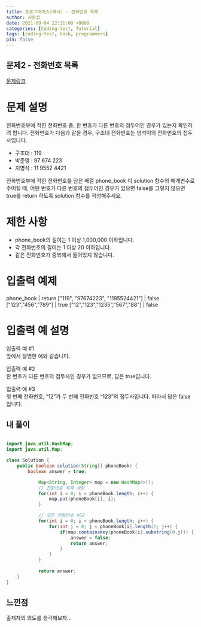 ```yaml
---
title: 프로그래머스(해시) - 전화번호 목록
author: 서동섭
date: 2021-09-04 22:11:00 +0800
categories: [Coding-test, Tutorial]
tags: [coding-test, hash, programmers]
pin: false
---
```


## 문제2 - 전화번호 목록

<a target="_blank" href="https://programmers.co.kr/learn/courses/30/lessons/42577">문제링크</a>

# 문제 설명

전화번호부에 적힌 전화번호 중, 한 번호가 다른 번호의 접두어인 경우가 있는지 확인하려 합니다.
전화번호가 다음과 같을 경우, 구조대 전화번호는 영석이의 전화번호의 접두사입니다.

- 구조대 : 119
- 박준영 : 97 674 223
- 지영석 : 11 9552 4421

전화번호부에 적힌 전화번호를 담은 배열 phone_book 이 solution 함수의 매개변수로 주어질 때, 어떤 번호가 다른 번호의 접두어인 경우가 있으면 false를 그렇지 않으면 true를 return 하도록 solution 함수를 작성해주세요.

# 제한 사항

- phone_book의 길이는 1 이상 1,000,000 이하입니다.
- 각 전화번호의 길이는 1 이상 20 이하입니다.
- 같은 전화번호가 중복해서 들어있지 않습니다.

# 입출력 예제

phone_book  |   return
["119", "97674223", "1195524421"]   |	false
["123","456","789"] |   true
["12","123","1235","567","88"]  |   false

# 입출력 예 설명

입출력 예 #1<br/>
앞에서 설명한 예와 같습니다.

입출력 예 #2<br/>
한 번호가 다른 번호의 접두사인 경우가 없으므로, 답은 true입니다.

입출력 예 #3<br/>
첫 번째 전화번호, “12”가 두 번째 전화번호 “123”의 접두사입니다. 따라서 답은 false입니다.


## 내 풀이

```java

import java.util.HashMap;
import java.util.Map;

class Solution {
    public boolean solution(String[] phoneBook) {
        boolean answer = true;

            Map<String, Integer> map = new HashMap<>();
            // 전환번호 목록 세팅
            for(int i = 0; i < phoneBook.length; i++) {
                map.put(phoneBook[i], i);
            }

            // 모든 전화번호 비교
            for(int i = 0; i < phoneBook.length; i++) {
                for(int j = 0; j < phoneBook[i].length(); j++) {
                    if(map.containsKey(phoneBook[i].substring(0,j))) {
                        answer = false;
                        return answer;
                    }
                }
            }
        
            return answer;
    }
}
```

## 느낀점

출제자의 의도를 생각해보자...
